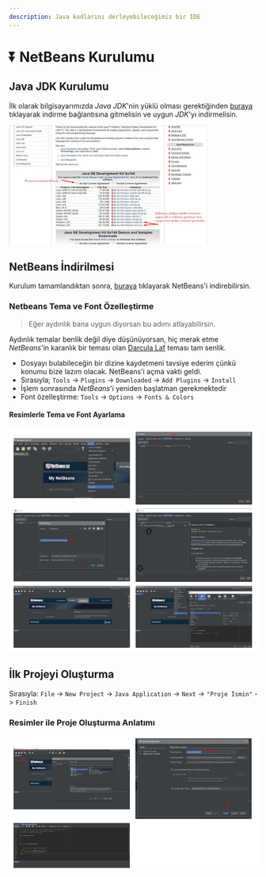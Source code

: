 ```yaml
---
description: Java kodlarını derleyebileceğimiz bir IDE
---
```


# ⏬ NetBeans Kurulumu

## Java JDK Kurulumu

İlk olarak bilgisayarımızda _Java JDK_'nin yüklü olması gerektiğinden [buraya](https://www.oracle.com/technetwork/java/javase/downloads/jdk8-downloads-2133151.html) tıklayarak indirme bağlantısına gitmelisin ve uygun _JDK_'yı indirmelisin.

![jdk8](../../../.gitbook/assets/image%20%2835%29.png)

## NetBeans İndirilmesi

Kurulum tamamlandıktan sonra, [buraya](https://netbeans.org/downloads/start.html?platform=windows&lang=en&option=javase) tıklayarak NetBeans'i indirebilirsin.

### Netbeans Tema ve Font Özelleştirme

> Eğer aydınlık bana uygun diyorsan bu adımı atlayabilirsin.

Aydınlık temalar benlik değil diye düşünüyorsan, hiç merak etme _NetBeans_'in karanlık bir teması olan [Darcula Laf](http://plugins.netbeans.org/download/plugin/9293) teması tam senlik.

* Dosyayı bulabileceğin bir dizine kaydetmeni tavsiye ederim çünkü konumu bize lazım olacak. NetBeans'i açma vakti geldi.
* Sırasıyla; `Tools` -&gt; `Plugins` -&gt; `Downloaded` -&gt; `Add Plugins` -&gt; `Install`
* İşlem sonrasında _NetBeans_'i yeniden başlatman gerekmektedir
* Font özelleştirme: `Tools` -&gt; `Options` -&gt; `Fonts & Colors`

#### Resimlerle Tema ve Font Ayarlama

![Karanl&#x131;k tema ve font ayarlama](../../../.gitbook/assets/image%20%2894%29.png)

## İlk Projeyi Oluşturma

Sırasıyla: `File` -&gt; `New Project` -&gt; `Java Application` -&gt; `Next` -&gt; `"Proje İsmin"` -&gt; `Finish`

### Resimler ile Proje Oluşturma Anlatımı

![](../../../.gitbook/assets/image%20%2819%29.png)

